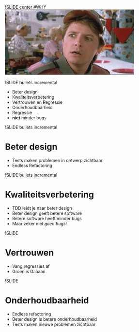 !SLIDE center
#WHY
![why](why.gif)

!SLIDE bullets incremental
* Beter design
* Kwaliteitsverbetering
* Vertrouwen en Regressie
* Onderhoudbaarheid
* Regressie
* **niet** minder bugs

!SLIDE bullets incremental
# Beter design
* Tests maken problemen in ontwerp zichtbaar
* Endless Refactoring

!SLIDE bullets incremental
# Kwaliteitsverbetering
* TDD leidt je naar beter design
* Beter design geeft betere software
* Betere software heeft minder bugs
* Maar zeker niet *geen bugs*!

!SLIDE
# Vertrouwen
* Vang regressies af
* Groen is Gaaaan.

!SLIDE
# Onderhoudbaarheid
* Endless refactoring
* Beter design is betere onderhoudbaarheid
* Tests maken nieuwe problemen zichtbaar
